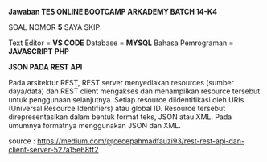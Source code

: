 **Jawaban TES ONLINE BOOTCAMP ARKADEMY BATCH 14-K4**

SOAL NOMOR **5** SAYA SKIP

Text Editor = **VS CODE**
Database = **MYSQL**
Bahasa Pemrograman = **JAVASCRIPT** **PHP**

**JSON PADA REST API**

Pada arsitektur REST, REST server menyediakan resources (sumber daya/data) dan REST client mengakses dan menampilkan resource tersebut untuk penggunaan selanjutnya. Setiap resource diidentifikasi oleh URIs (Universal Resource Identifiers) atau global ID. Resource tersebut direpresentasikan dalam bentuk format teks, JSON atau XML. Pada umumnya formatnya menggunakan JSON dan XML.

source : https://medium.com/@cecepahmadfauzi93/rest-rest-api-dan-client-server-527a15e68ff2